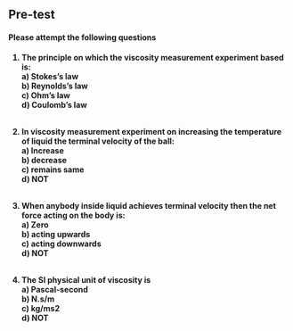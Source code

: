 ## <b> Pre-test
#### Please attempt the following questions

1. The principle on which the viscosity measurement experiment based is:<br>
<b>a) Stokes’s law</b>	<br>	b) Reynolds’s law	<br>	 c) Ohm’s law	<br>	 d) Coulomb’s law<br><br>

2. In viscosity measurement experiment on increasing the temperature of liquid the terminal velocity of the ball:<br>
<b>a) Increase</b>	<br>		b) decrease	<br>	 c) remains same<br>	 d) NOT<br><br>

3. When anybody inside liquid achieves terminal velocity then the net force acting on the body is:<br>
<b>a) Zero</b>		<br>	b) acting upwards	<br>	 c) acting downwards<br>	 d) NOT<br><br>

4. The SI physical unit of viscosity is <br>
<b>a) Pascal-second</b>	<br>	b) N.s/m	<br>	 c) kg/ms2	<br> d) NOT





